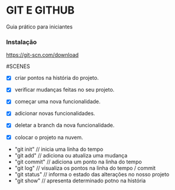 # GIT E GITHUB

Guia prático para iniciantes

### Instalação

https://git-scn.com/download

#SCENES
- [x] criar pontos na história do projeto.
- [x] verificar mudanças feitas no seu projeto.

- [x] começar uma nova funcionalidade.
- [x] adicionar novas funcionalidades.
- [x] deletar a branch da nova funcionalidade.

- [x] colocar o projeto na nuvem.

- "git init" // inicia uma linha do tempo
- "git add" // adiciona ou atualiza uma mudança
- "git commit" // adiciona um ponto na linha do tempo
- "git log" // visualiza os pontos na linha do tempo / commit
- "git status" // informa o estado das alterações no nosso projeto
- "git show" // apresenta determinado potno na história
